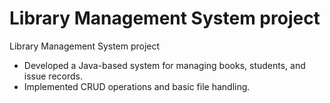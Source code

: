 # Library Management System project
Library Management System project
  - Developed a Java-based system for managing books, students, and issue records.
  - Implemented CRUD operations and basic file handling.
